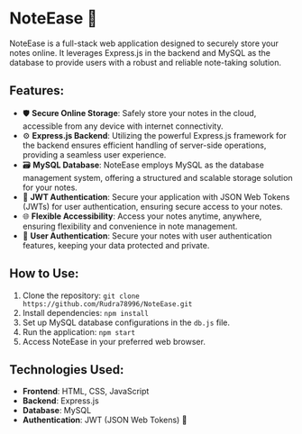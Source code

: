 # NoteEase 📝

NoteEase is a full-stack web application designed to securely store your notes online. It leverages Express.js in the backend and MySQL as the database to provide users with a robust and reliable note-taking solution.

## Features:

- 🛡️ **Secure Online Storage**: Safely store your notes in the cloud, accessible from any device with internet connectivity.
- ⚙️ **Express.js Backend**: Utilizing the powerful Express.js framework for the backend ensures efficient handling of server-side operations, providing a seamless user experience.
- 🗃️ **MySQL Database**: NoteEase employs MySQL as the database management system, offering a structured and scalable storage solution for your notes.
- 🔐 **JWT Authentication**: Secure your application with JSON Web Tokens (JWTs) for user authentication, ensuring secure access to your notes.
- 🌐 **Flexible Accessibility**: Access your notes anytime, anywhere, ensuring flexibility and convenience in note management.
- 👤 **User Authentication**: Secure your notes with user authentication features, keeping your data protected and private.

## How to Use:

1. Clone the repository: `git clone https://github.com/Rudra78996/NoteEase.git`
2. Install dependencies: `npm install`
3. Set up MySQL database configurations in the `db.js` file.
4. Run the application: `npm start`
5. Access NoteEase in your preferred web browser.

## Technologies Used:

- **Frontend**: HTML, CSS, JavaScript
- **Backend**: Express.js
- **Database**: MySQL
- **Authentication**: JWT (JSON Web Tokens) 🔑
